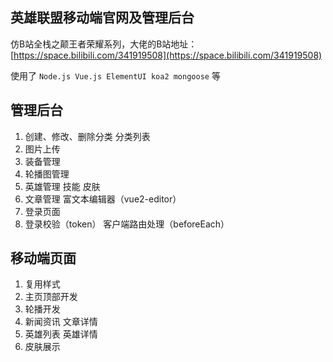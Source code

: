 ## 英雄联盟移动端官网及管理后台

仿B站全栈之颠王者荣耀系列，大佬的B站地址：[https://space.bilibili.com/341919508](https://space.bilibili.com/341919508)

使用了 `Node.js Vue.js ElementUI koa2 mongoose` 等

## 管理后台
1. 创建、修改、删除分类 分类列表
2. 图片上传
3. 装备管理
4. 轮播图管理
5. 英雄管理 技能 皮肤
6. 文章管理 富文本编辑器（vue2-editor）
7. 登录页面
8. 登录校验（token） 客户端路由处理（beforeEach）

## 移动端页面
1. 复用样式
2. 主页顶部开发
3. 轮播开发
4. 新闻资讯 文章详情
5. 英雄列表 英雄详情
6. 皮肤展示

